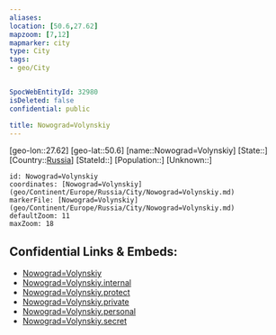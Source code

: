 ```yaml
---
aliases: 
location: [50.6,27.62]
mapzoom: [7,12] 
mapmarker: city 
type: City
tags:
- geo/City


SpocWebEntityId: 32980
isDeleted: false
confidential: public

title: Nowograd=Volynskiy
---
```

[geo-lon::27.62]
[geo-lat::50.6]
[name::Nowograd=Volynskiy]
[State::]
[Country::[Russia](geo/Continent/Europe/Russia.md)]
[StateId::]
[Population::]
[Unknown::]


```leaflet
id: Nowograd=Volynskiy
coordinates: [Nowograd=Volynskiy](geo/Continent/Europe/Russia/City/Nowograd=Volynskiy.md)
markerFile: [Nowograd=Volynskiy](geo/Continent/Europe/Russia/City/Nowograd=Volynskiy.md)
defaultZoom: 11 
maxZoom: 18
```


## Confidential Links & Embeds: 
- [Nowograd=Volynskiy](../../../../../../_public/geo/Continent/Europe/Russia/City/Nowograd=Volynskiy.md) 
- [Nowograd=Volynskiy.internal](../../../../../../_internal/geo/Continent/Europe/Russia/City/Nowograd=Volynskiy.internal.md) 
- [Nowograd=Volynskiy.protect](../../../../../../_protect/geo/Continent/Europe/Russia/City/Nowograd=Volynskiy.protect.md) 
- [Nowograd=Volynskiy.private](../../../../../../_private/geo/Continent/Europe/Russia/City/Nowograd=Volynskiy.private.md) 
- [Nowograd=Volynskiy.personal](../../../../../../_personal/geo/Continent/Europe/Russia/City/Nowograd=Volynskiy.personal.md) 
- [Nowograd=Volynskiy.secret](../../../../../../_secret/geo/Continent/Europe/Russia/City/Nowograd=Volynskiy.secret.md) 
